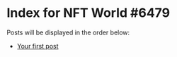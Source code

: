 # Index for NFT World #6479
Posts will be displayed in the order below:

- [Your first post](./001-first.md)

